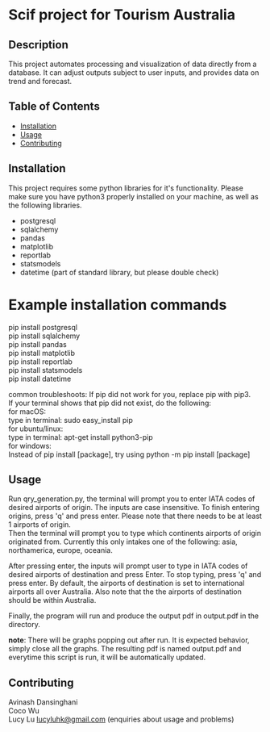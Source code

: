 # Scif project for Tourism Australia

## Description

This project automates processing and visualization of data directly from a database. It can adjust outputs subject to user inputs, and provides
data on trend and forecast.

## Table of Contents

- [Installation](#installation)
- [Usage](#usage)
- [Contributing](#contributing)

## Installation
This project requires some python libraries for it's functionality. Please make sure you have python3 properly installed on your machine, as well 
as the following libraries.
  - postgresql
  - sqlalchemy
  - pandas
  - matplotlib
  - reportlab
  - statsmodels
  - datetime (part of standard library, but please double check)
# Example installation commands
pip install postgresql <br>
pip install sqlalchemy <br>
pip install pandas <br>
pip install matplotlib <br>
pip install reportlab <br>
pip install statsmodels <br>
pip install datetime <br>

common troubleshoots:
If pip did not work for you, replace pip with pip3. <br>
If your terminal shows that pip did not exist, do the following: <br>
  for macOS: <br>
    type in terminal:  sudo easy_install pip <br>
  for ubuntu/linux: <br>
    type in terminal:  apt-get install python3-pip <br>
  for windows: <br>
    Instead of pip install [package], try using python -m pip install [package] <br>

## Usage
  Run qry_generation.py, the terminal will prompt you to enter IATA codes of desired airports of origin. The inputs are case insensitive. 
  To finish entering origins, press 'q' and press enter. Please note that there needs to be at least 1 airports of origin.
  <br>
  Then the terminal will prompt you to type which continents airports of origin originated from. Currently this only intakes one of the following:
  asia, northamerica, europe, oceania. 

  After pressing enter, the inputs will prompt user to type in IATA codes of desired airports of destination and press Enter. 
  To stop typing, press 'q' and press enter.
  By default, the airports of destination is set to 
  international airports all over Australia. Also note that the the airports of destination should be within Australia.

  Finally, the program will run and produce the output pdf in output.pdf in the directory.
  <br>

  **note**: There will be graphs popping out after run. It is expected behavior, simply close all the graphs. The resulting pdf is named output.pdf and everytime this script is run, it will be automatically updated.

## Contributing
  Avinash Dansinghani <br>
  Coco Wu <br>
  Lucy Lu lucyluhk@gmail.com (enquiries about usage and problems)


  
  
